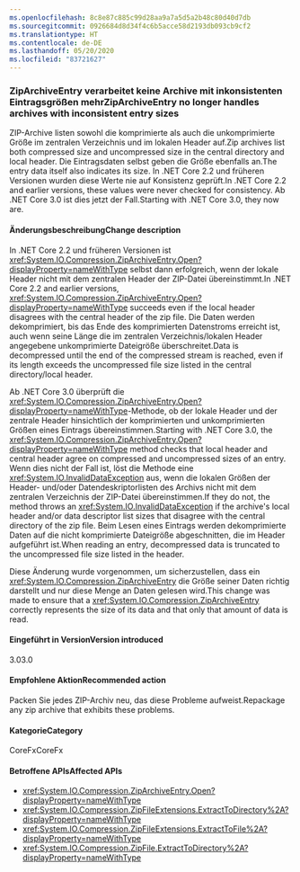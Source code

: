 ```yaml
---
ms.openlocfilehash: 8c8e87c885c99d28aa9a7a5d5a2b48c80d40d7db
ms.sourcegitcommit: 0926684d8d34f4c6b5acce58d2193db093cb9cf2
ms.translationtype: HT
ms.contentlocale: de-DE
ms.lasthandoff: 05/20/2020
ms.locfileid: "83721627"
---
```

### <a name="ziparchiveentry-no-longer-handles-archives-with-inconsistent-entry-sizes"></a><span data-ttu-id="9f44b-101">ZipArchiveEntry verarbeitet keine Archive mit inkonsistenten Eintragsgrößen mehr</span><span class="sxs-lookup"><span data-stu-id="9f44b-101">ZipArchiveEntry no longer handles archives with inconsistent entry sizes</span></span>

<span data-ttu-id="9f44b-102">ZIP-Archive listen sowohl die komprimierte als auch die unkomprimierte Größe im zentralen Verzeichnis und im lokalen Header auf.</span><span class="sxs-lookup"><span data-stu-id="9f44b-102">Zip archives list both compressed size and uncompressed size in the central directory and local header.</span></span>  <span data-ttu-id="9f44b-103">Die Eintragsdaten selbst geben die Größe ebenfalls an.</span><span class="sxs-lookup"><span data-stu-id="9f44b-103">The entry data itself also indicates its size.</span></span>  <span data-ttu-id="9f44b-104">In .NET Core 2.2 und früheren Versionen wurden diese Werte nie auf Konsistenz geprüft.</span><span class="sxs-lookup"><span data-stu-id="9f44b-104">In .NET Core 2.2 and earlier versions, these values were never checked for consistency.</span></span> <span data-ttu-id="9f44b-105">Ab .NET Core 3.0 ist dies jetzt der Fall.</span><span class="sxs-lookup"><span data-stu-id="9f44b-105">Starting with .NET Core 3.0, they now are.</span></span>

#### <a name="change-description"></a><span data-ttu-id="9f44b-106">Änderungsbeschreibung</span><span class="sxs-lookup"><span data-stu-id="9f44b-106">Change description</span></span>

<span data-ttu-id="9f44b-107">In .NET Core 2.2 und früheren Versionen ist <xref:System.IO.Compression.ZipArchiveEntry.Open?displayProperty=nameWithType> selbst dann erfolgreich, wenn der lokale Header nicht mit dem zentralen Header der ZIP-Datei übereinstimmt.</span><span class="sxs-lookup"><span data-stu-id="9f44b-107">In .NET Core 2.2 and earlier versions, <xref:System.IO.Compression.ZipArchiveEntry.Open?displayProperty=nameWithType> succeeds even if the local header disagrees with the central header of the zip file.</span></span> <span data-ttu-id="9f44b-108">Die Daten werden dekomprimiert, bis das Ende des komprimierten Datenstroms erreicht ist, auch wenn seine Länge die im zentralen Verzeichnis/lokalen Header angegebene unkomprimierte Dateigröße überschreitet.</span><span class="sxs-lookup"><span data-stu-id="9f44b-108">Data is decompressed until the end of the compressed stream is reached, even if its length exceeds the uncompressed file size listed in the central directory/local header.</span></span>

<span data-ttu-id="9f44b-109">Ab .NET Core 3.0 überprüft die <xref:System.IO.Compression.ZipArchiveEntry.Open?displayProperty=nameWithType>-Methode, ob der lokale Header und der zentrale Header hinsichtlich der komprimierten und unkomprimierten Größen eines Eintrags übereinstimmen.</span><span class="sxs-lookup"><span data-stu-id="9f44b-109">Starting with .NET Core 3.0, the <xref:System.IO.Compression.ZipArchiveEntry.Open?displayProperty=nameWithType> method checks that local header and central header agree on compressed and uncompressed sizes of an entry.</span></span>  <span data-ttu-id="9f44b-110">Wenn dies nicht der Fall ist, löst die Methode eine <xref:System.IO.InvalidDataException> aus, wenn die lokalen Größen der Header- und/oder Datendeskriptorlisten des Archivs nicht mit dem zentralen Verzeichnis der ZIP-Datei übereinstimmen.</span><span class="sxs-lookup"><span data-stu-id="9f44b-110">If they do not, the method throws an <xref:System.IO.InvalidDataException> if the archive's local header and/or data descriptor list sizes that disagree with the central directory of the zip file.</span></span> <span data-ttu-id="9f44b-111">Beim Lesen eines Eintrags werden dekomprimierte Daten auf die nicht komprimierte Dateigröße abgeschnitten, die im Header aufgeführt ist.</span><span class="sxs-lookup"><span data-stu-id="9f44b-111">When reading an entry, decompressed data is truncated to the uncompressed file size listed in the header.</span></span>

<span data-ttu-id="9f44b-112">Diese Änderung wurde vorgenommen, um sicherzustellen, dass ein <xref:System.IO.Compression.ZipArchiveEntry> die Größe seiner Daten richtig darstellt und nur diese Menge an Daten gelesen wird.</span><span class="sxs-lookup"><span data-stu-id="9f44b-112">This change was made to ensure that a <xref:System.IO.Compression.ZipArchiveEntry> correctly represents the size of its data and that only that amount of data is read.</span></span>

#### <a name="version-introduced"></a><span data-ttu-id="9f44b-113">Eingeführt in Version</span><span class="sxs-lookup"><span data-stu-id="9f44b-113">Version introduced</span></span>

<span data-ttu-id="9f44b-114">3.0</span><span class="sxs-lookup"><span data-stu-id="9f44b-114">3.0</span></span>

#### <a name="recommended-action"></a><span data-ttu-id="9f44b-115">Empfohlene Aktion</span><span class="sxs-lookup"><span data-stu-id="9f44b-115">Recommended action</span></span>

<span data-ttu-id="9f44b-116">Packen Sie jedes ZIP-Archiv neu, das diese Probleme aufweist.</span><span class="sxs-lookup"><span data-stu-id="9f44b-116">Repackage any zip archive that exhibits these problems.</span></span>

#### <a name="category"></a><span data-ttu-id="9f44b-117">Kategorie</span><span class="sxs-lookup"><span data-stu-id="9f44b-117">Category</span></span>

<span data-ttu-id="9f44b-118">CoreFx</span><span class="sxs-lookup"><span data-stu-id="9f44b-118">CoreFx</span></span>

#### <a name="affected-apis"></a><span data-ttu-id="9f44b-119">Betroffene APIs</span><span class="sxs-lookup"><span data-stu-id="9f44b-119">Affected APIs</span></span>

- <xref:System.IO.Compression.ZipArchiveEntry.Open?displayProperty=nameWithType>
- <xref:System.IO.Compression.ZipFileExtensions.ExtractToDirectory%2A?displayProperty=nameWithType>
- <xref:System.IO.Compression.ZipFileExtensions.ExtractToFile%2A?displayProperty=nameWithType>
- <xref:System.IO.Compression.ZipFile.ExtractToDirectory%2A?displayProperty=nameWithType>

<!--

#### Affected APIs

`M:System.IO.Compression.ZipArchiveEntry.Open`
`Overload:System.IO.Compression.ZipFileExtensions.ExtractToDirectory%2A`
`Overload:System.IO.Compression.ZipFileExtensions.ExtractToFile%2A`
`Overload:System.IO.Compression.ZipFile.ExtractToDirectory%2A`

-->
